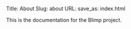 Title: About
Slug: about
URL:
save_as: index.html

This is the documentation for the Blimp project.
